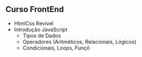 ## Curso FrontEnd
- HtmlCss Revivel
- Introdução JavaScript
    - Tipos de Dados
    - Operadores (Aritméticos, Relacionais, Lógicos)
    - Condicionais, Loops, Funçõ 